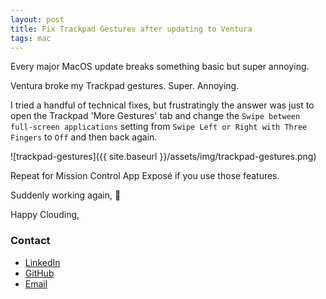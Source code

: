 ```yaml
---
layout: post
title: Fix Trackpad Gestures after updating to Ventura
tags: mac
---
```


Every major MacOS update breaks something basic but super annoying.

Ventura broke my Trackpad gestures. Super. Annoying.

I tried a handful of technical fixes, but frustratingly the answer was just to open the Trackpad 'More Gestures' tab and change the `Swipe between full-screen applications` setting from `Swipe Left or Right with Three Fingers` to `Off` and then back again.

![trackpad-gestures]({{ site.baseurl }}/assets/img/trackpad-gestures.png)

Repeat for Mission Control App Exposé if you use those features.

Suddenly working again, :facepalm:

Happy Clouding,

### Contact

- [LinkedIn](https://www.linkedin.com/in/adamcybersec/)<br>
- [GitHub](https://github.com/adamcybersec/)<br>
- [Email](mailto:github@adamcybersec.com)